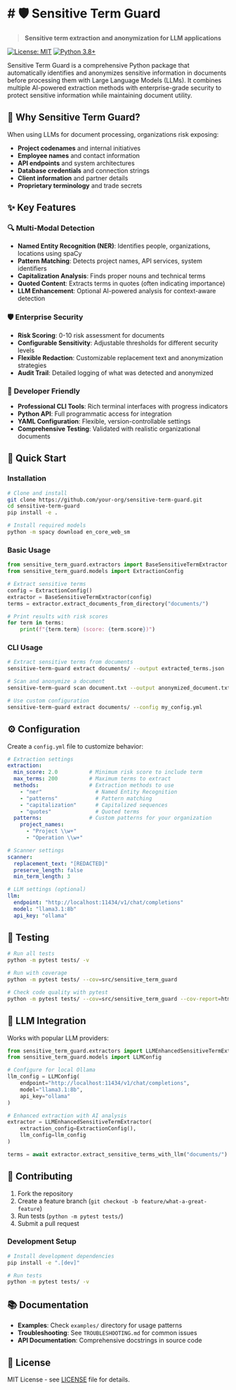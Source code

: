 # # 🛡️ Sensitive Term Guard

> **Sensitive term extraction and anonymization for LLM applications**

[![License: MIT](https://img.shields.io/badge/License-MIT-yellow.svg)](https://opensource.org/licenses/MIT)
[![Python 3.8+](https://img.shields.io/badge/python-3.8+-blue.svg)](https://www.python.org/downloads/)

Sensitive Term Guard is a comprehensive Python package that automatically identifies and anonymizes sensitive information in documents before processing them with Large Language Models (LLMs). It combines multiple AI-powered extraction methods with enterprise-grade security to protect sensitive information while maintaining document utility.

## 🎯 Why Sensitive Term Guard?

When using LLMs for document processing, organizations risk exposing:
- **Project codenames** and internal initiatives
- **Employee names** and contact information
- **API endpoints** and system architectures
- **Database credentials** and connection strings
- **Client information** and partner details
- **Proprietary terminology** and trade secrets

## ✨ Key Features

### 🔍 **Multi-Modal Detection**
- **Named Entity Recognition (NER)**: Identifies people, organizations, locations using spaCy
- **Pattern Matching**: Detects project names, API services, system identifiers
- **Capitalization Analysis**: Finds proper nouns and technical terms
- **Quoted Content**: Extracts terms in quotes (often indicating importance)
- **LLM Enhancement**: Optional AI-powered analysis for context-aware detection

### 🛡️ **Enterprise Security**
- **Risk Scoring**: 0-10 risk assessment for documents
- **Configurable Sensitivity**: Adjustable thresholds for different security levels
- **Flexible Redaction**: Customizable replacement text and anonymization strategies
- **Audit Trail**: Detailed logging of what was detected and anonymized

### 🔧 **Developer Friendly**
- **Professional CLI Tools**: Rich terminal interfaces with progress indicators
- **Python API**: Full programmatic access for integration
- **YAML Configuration**: Flexible, version-controllable settings
- **Comprehensive Testing**: Validated with realistic organizational documents

## 🚀 Quick Start

### Installation

```bash
# Clone and install
git clone https://github.com/your-org/sensitive-term-guard.git
cd sensitive-term-guard
pip install -e .

# Install required models
python -m spacy download en_core_web_sm
```

### Basic Usage

```python
from sensitive_term_guard.extractors import BaseSensitiveTermExtractor
from sensitive_term_guard.models import ExtractionConfig

# Extract sensitive terms
config = ExtractionConfig()
extractor = BaseSensitiveTermExtractor(config)
terms = extractor.extract_documents_from_directory("documents/")

# Print results with risk scores
for term in terms:
    print(f"{term.term} (score: {term.score})")
```

### CLI Usage

```bash
# Extract sensitive terms from documents
sensitive-term-guard extract documents/ --output extracted_terms.json

# Scan and anonymize a document
sensitive-term-guard scan document.txt --output anonymized_document.txt

# Use custom configuration
sensitive-term-guard extract documents/ --config my_config.yml
```

## ⚙️ Configuration

Create a `config.yml` file to customize behavior:

```yaml
# Extraction settings
extraction:
  min_score: 2.0          # Minimum risk score to include term
  max_terms: 200          # Maximum terms to extract
  methods:                # Extraction methods to use
    - "ner"                 # Named Entity Recognition
    - "patterns"            # Pattern matching
    - "capitalization"      # Capitalized sequences
    - "quotes"              # Quoted terms
  patterns:               # Custom patterns for your organization
    project_names:
      - "Project \\w+"
      - "Operation \\w+"

# Scanner settings
scanner:
  replacement_text: "[REDACTED]"
  preserve_length: false
  min_term_length: 3

# LLM settings (optional)
llm:
  endpoint: "http://localhost:11434/v1/chat/completions"
  model: "llama3.1:8b"
  api_key: "ollama"
```

## 🧪 Testing

```bash
# Run all tests
python -m pytest tests/ -v

# Run with coverage
python -m pytest tests/ --cov=src/sensitive_term_guard

# Check code quality with pytest
python -m pytest tests/ --cov=src/sensitive_term_guard --cov-report=html
```

## 🔌 LLM Integration

Works with popular LLM providers:

```python
from sensitive_term_guard.extractors import LLMEnhancedSensitiveTermExtractor
from sensitive_term_guard.models import LLMConfig

# Configure for local Ollama
llm_config = LLMConfig(
    endpoint="http://localhost:11434/v1/chat/completions",
    model="llama3.1:8b",
    api_key="ollama"
)

# Enhanced extraction with AI analysis
extractor = LLMEnhancedSensitiveTermExtractor(
    extraction_config=ExtractionConfig(),
    llm_config=llm_config
)

terms = await extractor.extract_sensitive_terms_with_llm("documents/")
```

## 🤝 Contributing

1. Fork the repository
2. Create a feature branch (`git checkout -b feature/what-a-great-feature`)
3. Run tests (`python -m pytest tests/`)
4. Submit a pull request

### Development Setup

```bash
# Install development dependencies
pip install -e ".[dev]"

# Run tests
python -m pytest tests/ -v
```

## 📚 Documentation

- **Examples**: Check `examples/` directory for usage patterns
- **Troubleshooting**: See `TROUBLESHOOTING.md` for common issues
- **API Documentation**: Comprehensive docstrings in source code

## 📄 License

MIT License - see [LICENSE](LICENSE) file for details.

